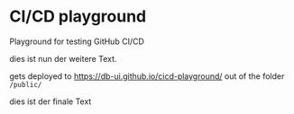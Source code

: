 # CI/CD playground

Playground for testing GitHub CI/CD

dies ist nun der weitere Text.

gets deployed to https://db-ui.github.io/cicd-playground/ out of the folder `/public/`

dies ist der finale Text
